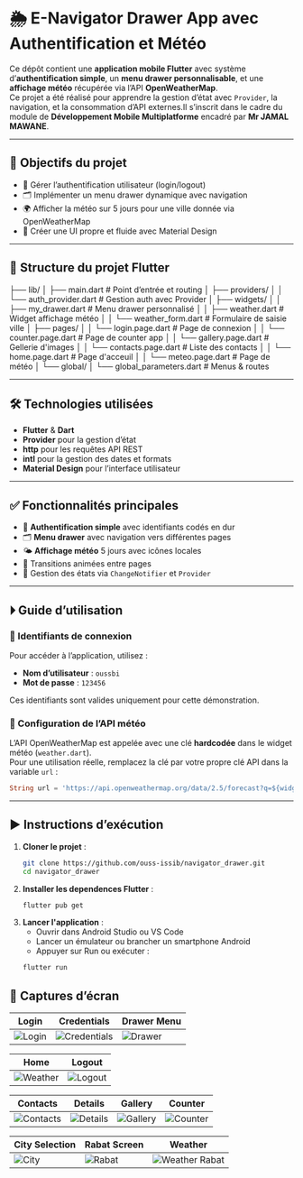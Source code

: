 # 🌦️ E-Navigator Drawer App avec Authentification et Météo

Ce dépôt contient une **application mobile Flutter** avec système d’**authentification simple**, un **menu drawer personnalisable**, et une **affichage météo** récupérée via l’API **OpenWeatherMap**.  
Ce projet a été réalisé pour apprendre la gestion d’état avec `Provider`, la navigation, et la consommation d’API externes.Il s’inscrit dans le cadre du module de **Développement Mobile Multiplatforme** encadré par **Mr JAMAL MAWANE**.


---

## 🎯 Objectifs du projet

- 🔐 Gérer l’authentification utilisateur (login/logout)
- 🗂️ Implémenter un menu drawer dynamique avec navigation
- 🌍 Afficher la météo sur 5 jours pour une ville donnée via OpenWeatherMap
- 🎨 Créer une UI propre et fluide avec Material Design

---

## 📂 Structure du projet Flutter
├── lib/
│ ├── main.dart # Point d’entrée et routing
│ ├── providers/
│ │ └── auth_provider.dart # Gestion auth avec Provider
│ ├── widgets/
│ │ ├── my_drawer.dart # Menu drawer personnalisé
│ │ ├── weather.dart # Widget affichage météo
│ │ └── weather_form.dart # Formulaire de saisie ville
│ ├── pages/
│ │ └── login.page.dart # Page de connexion
│ │ └── counter.page.dart # Page de counter app
│ │ └── gallery.page.dart # Gellerie d'images
│ │ └── contacts.page.dart # Liste des contacts
│ │ └── home.page.dart # Page d'acceuil
│ │ └── meteo.page.dart # Page de météo
│ └── global/
│ └── global_parameters.dart # Menus & routes



---

## 🛠️ Technologies utilisées

- **Flutter** & **Dart**
- **Provider** pour la gestion d’état
- **http** pour les requêtes API REST
- **intl** pour la gestion des dates et formats
- **Material Design** pour l’interface utilisateur

---

## ✅ Fonctionnalités principales

- 🔐 **Authentification simple** avec identifiants codés en dur
- 🗂️ **Menu drawer** avec navigation vers différentes pages
- 🌤️ **Affichage météo** 5 jours avec icônes locales
- 🎨 Transitions animées entre pages
- 🔄 Gestion des états via `ChangeNotifier` et `Provider`

---

## ⏵ Guide d’utilisation

### 🔐 Identifiants de connexion

Pour accéder à l’application, utilisez :

- **Nom d’utilisateur** : `oussbi`
- **Mot de passe** : `123456`

Ces identifiants sont valides uniquement pour cette démonstration.

### 🔧 Configuration de l’API météo

L’API OpenWeatherMap est appelée avec une clé **hardcodée** dans le widget météo (`weather.dart`).  
Pour une utilisation réelle, remplacez la clé par votre propre clé API dans la variable `url` :

```dart
String url = 'https://api.openweathermap.org/data/2.5/forecast?q=${widget.city}&appid=VOTRE_API_KEY&units=metric';
```

---

## ▶️ Instructions d’exécution

1. **Cloner le projet** :
   ```bash
   git clone https://github.com/ouss-issib/navigator_drawer.git
   cd navigator_drawer

2. **Installer les dependences Flutter** :
   ```bash
   flutter pub get

3. **Lancer l'application** :
   - Ouvrir dans Android Studio ou VS Code
   - Lancer un émulateur ou brancher un smartphone Android
   - Appuyer sur Run ou exécuter :
   ```bash
   flutter run

## 📸 Captures d’écran

| Login | Credentials | Drawer Menu |
|---|---|---|
| ![Login](./captures/login.png) | ![Credentials](./captures/credentials.png) | ![Drawer](./captures/drawer.png) |

| Home | Logout |
|---|---|
| ![Weather](./captures/home.png) | ![Logout](./captures/logout.png) |

| Contacts | Details | Gallery | Counter |
|---|---|---|---|
| ![Contacts](./captures/contacts.png) | ![Details](./captures/details.png) | ![Gallery](./captures/gallery.png) | ![Counter](./captures/counter.png) |

| City Selection | Rabat Screen | Weather |
|---|---|---|
| ![City](./captures/city.png) | ![Rabat](./captures/rabat.png) | ![Weather Rabat](./captures/weather.png) |


